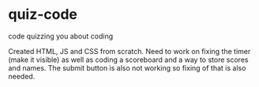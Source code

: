 # quiz-code
code quizzing you about coding

Created HTML, JS and CSS from scratch. Need to work on fixing the timer (make it visible) as well as coding a scoreboard and a way to store scores and names. The submit button is also not working so fixing of that is also needed.

